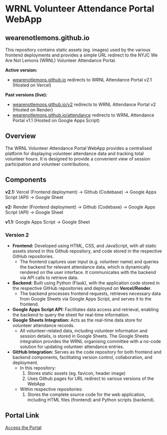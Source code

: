 # WRNL Volunteer Attendance Portal WebApp 

## wearenotlemons.github.io
This repository contains static assets (eg. images) used by the various frontend deployments and provides a simple URL redirect to the NYJC We Are Not Lemons (WRNL) Volunteer Attendance Portal.

**Active version:**
- [wearenotlemons.github.io](https://wearenotlemons.github.io) redirects to WRNL Attendance Portal v2.1 (Hosted on Vercel)

**Past versions (live):**
- [wearenotlemons.github.io/v2](https://wearenotlemons.github.io/v2) redirects to WRNL Attendance Portal v2 (Hosted on Render)
- [wearenotlemons.github.io/attendance](https://wearenotlemons.github.io/attendance) redirects to WRNL Attendance Portal v1.1 (Hosted on Google Apps Script)

## Overview
The WRNL Volunteer Attendance Portal WebApp provides a centralised platform for displaying volunteer attendance data and tracking total volunteer hours. It is designed to provide a convenient view of session participation and volunteer contributions.

## Components

**v2.1:** Vercel (Frontend deployment) -> Github (Codebase) -> Google Apps Script (API) -> Google Sheet

**v2:** Render (Frontend deployment) -> Github (Codebase) -> Google Apps Script (API) -> Google Sheet

**v1.1:** Google Apps Script -> Google Sheet

### Version 2 
- **Frontend:** Developed using HTML, CSS, and JavaScript, with all static assets stored in this Github repository, and code stored in the respective GitHub repositories.
  - The frontend captures user input (e.g. volunteer name) and queries the backend for relevant attendance data, which is dynamically rendered on the user interface. It communicates with the backend via API calls to retrieve data.
- **Backend:** Built using Python (Flask), with the application code stored in the respective GitHub repositories and deployed on **Vercel/Render**.
  - The backend processes frontend requests, retrieves necessary data from Google Sheets via Google Apps Script, and serves it to the frontend.
- **Google Apps Script API:** Facilitates data access and retrieval, enabling the backend to query the sheet for real-time information.
- **Google Sheets Integration:** Acts as the real-time data store for volunteer attendance records.
  - All volunteer-related data, including volunteer information and session details, is stored in Google Sheets. The Google Sheets integration provides the WRNL organising committee with a no-code solution for updating volunteer attendance entries.
- **GitHub Integration:** Serves as the code repository for both frontend and backend components, facilitating version control, collaboration, and deployment.
  - In this repository:
    1. Stores static assets (eg. favicon, header image)
    2. Uses Github pages for URL redirect to various versions of the WebApp
  - Within respective repositories:
    1. Stores the complete source code for the web application, including HTML files (frontend) and Python scripts (backend). 

## Portal Link
[Access the Portal](https://wearenotlemons.github.io)
